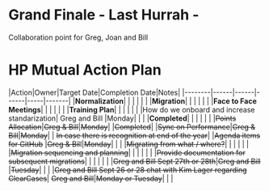 # Grand Finale - Last Hurrah -
Collaboration point for Greg, Joan and Bill

# HP Mutual Action Plan

|Action|Owner|Target Date|Completion Date|Notes|
|--------|------|------|------|-----|-------|
|**Normalization**| | | | | |
|**Migration**| | | | | |
|**Face to Face Meetings**| | | | | |
|**Training Plan**| | | | | |
|How do we onboard and increase standarization| Greg and Bill |Monday| | |
|**Completed**| | | | | |
|~~Points Allocation~~|~~Greg & Bill~~|~~Monday~~| |~~Completed~~|
|~~Sync on Performance~~|~~Greg & Bill~~|~~Monday~~| | ~~In case there is recognition at end of the year~~|
|~~Agenda items for GitHub~~ |~~Greg & Bil~~l|~~Monday~~| | |
|~~Migrating from what / where?~~| | | | | |
|~~Migration sequencing and planning~~| | | | | |
|~~Provide documentation for subsequent migrations~~| | | | | |
|~~Greg and Bill Sept 27th or 28th~~|~~Greg and Bill~~ |~~Tuesday~~| | |
|~~Greg and Bill Sept 26 or 28 chat with Kim Lager regarding ClearCases~~| ~~Greg and Bill~~|~~Monday or Tuesday~~| | |
